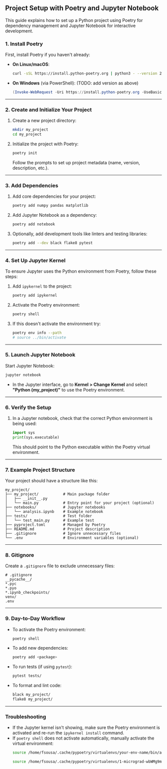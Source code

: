 ## Project Setup with Poetry and Jupyter Notebook

This guide explains how to set up a Python project using Poetry for dependency management and Jupyter Notebook for interactive development.

### **1. Install Poetry**
First, install Poetry if you haven't already:

- **On Linux/macOS**:
  ```bash
  curl -sSL https://install.python-poetry.org | python3 - --version 2.1.1
  ```

- **On Windows** (via PowerShell): (TODO: add version as above)
  ```powershell
  (Invoke-WebRequest -Uri https://install.python-poetry.org -UseBasicP) | python -
  ```

---

### **2. Create and Initialize Your Project**

1. Create a new project directory:
   ```bash
   mkdir my_project
   cd my_project
   ```

2. Initialize the project with Poetry:
   ```bash
   poetry init
   ```
   Follow the prompts to set up project metadata (name, version, description, etc.).

---

### **3. Add Dependencies**

1. Add core dependencies for your project:
   ```bash
   poetry add numpy pandas matplotlib
   ```

2. Add Jupyter Notebook as a dependency:
   ```bash
   poetry add notebook
   ```

3. Optionally, add development tools like linters and testing libraries:
   ```bash
   poetry add --dev black flake8 pytest
   ```

---

### **4. Set Up Jupyter Kernel**

To ensure Jupyter uses the Python environment from Poetry, follow these steps:

1. Add `ipykernel` to the project:
   ```bash
   poetry add ipykernel
   ```

2. Activate the Poetry environment:
   ```bash
   poetry shell
   ```

3. If this doesn't activate the environment try:
   ```bash
   poetry env info --path
   # source ../bin/activate
   ```

---

### **5. Launch Jupyter Notebook**

Start Jupyter Notebook:
```bash
jupyter notebook
```

- In the Jupyter interface, go to **Kernel > Change Kernel** and select **"Python (my_project)"** to use the Poetry environment.

---

### **6. Verify the Setup**

1. In a Jupyter notebook, check that the correct Python environment is being used:
   ```python
   import sys
   print(sys.executable)
   ```

   This should point to the Python executable within the Poetry virtual environment.

---

### **7. Example Project Structure**

Your project should have a structure like this:

```
my_project/
├── my_project/           # Main package folder
│   ├── __init__.py
│   └── main.py           # Entry point for your project (optional)
├── notebooks/            # Jupyter notebooks
│   └── analysis.ipynb    # Example notebook
├── tests/                # Test folder
│   └── test_main.py      # Example test
├── pyproject.toml        # Managed by Poetry
├── README.md             # Project description
├── .gitignore            # Ignore unnecessary files
└── .env                  # Environment variables (optional)
```

---

### **8. Gitignore**

Create a `.gitignore` file to exclude unnecessary files:
```
# .gitignore
__pycache__/
*.pyc
*.pyo
*.ipynb_checkpoints/
venv/
.env
```

---

### **9. Day-to-Day Workflow**

- To activate the Poetry environment:
  ```bash
  poetry shell
  ```
- To add new dependencies:
  ```bash
  poetry add <package>
  ```
- To run tests (if using `pytest`):
  ```bash
  pytest tests/
  ```
- To format and lint code:
  ```bash
  black my_project/
  flake8 my_project/
  ```

---

### **Troubleshooting**

- If the Jupyter kernel isn't showing, make sure the Poetry environment is activated and re-run the `ipykernel install` command.
- If `poetry shell` does not activate automatically, manually activate the virtual environment:
  ```bash
  source /home/fsousa/.cache/pypoetry/virtualenvs/your-env-name/bin/activate

  source /home/fsousa/.cache/pypoetry/virtualenvs/1-micrograd-wbWMg9m4-py3.10/bin/activate

  ```
